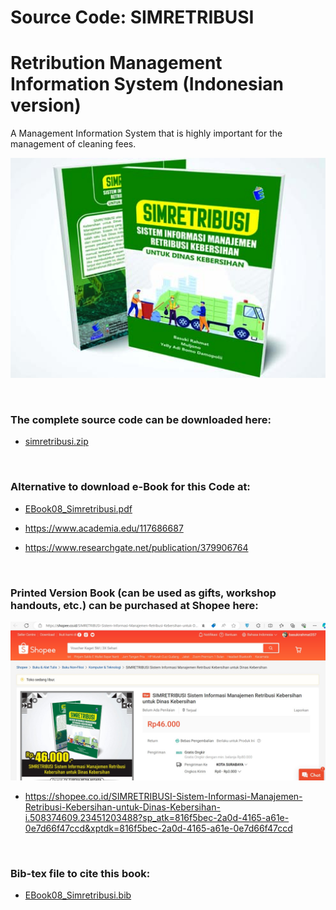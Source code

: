 # Source Code: SIMRETRIBUSI
# Retribution Management Information System (Indonesian version)

A Management Information System that is highly important for the management of cleaning fees.

<p align="center">
  <img src="https://github.com/bsrahmat/ebook-08/blob/main/SIMRETRIBUSI.jpg" alt="" class="img-responsive" width="700">
</p>

<br>

### The complete source code can be downloaded here:

- <a href="https://github.com/bsrahmat/simretribusi/blob/main/simretribusi.zip" target="_blank">simretribusi.zip</a>

<br>


### Alternative to download e-Book for this Code at:

- <a href="https://github.com/bsrahmat/ebook-08/blob/main/EBook08_Simretribusi.pdf" target="_blank">EBook08_Simretribusi.pdf</a>

- <a href="https://www.academia.edu/117686687" target="_blank">https://www.academia.edu/117686687</a>

- <a href="https://www.researchgate.net/publication/379906764" target="_blank">https://www.researchgate.net/publication/379906764</a>

<br>

### Printed Version Book (can be used as gifts, workshop handouts, etc.) can be purchased at Shopee here:

<p align="center">
<a href="https://shopee.co.id/SIMRETRIBUSI-Sistem-Informasi-Manajemen-Retribusi-Kebersihan-untuk-Dinas-Kebersihan-i.508374609.23451203488?sp_atk=816f5bec-2a0d-4165-a61e-0e7d66f47ccd&xptdk=816f5bec-2a0d-4165-a61e-0e7d66f47ccd" target="_blank"><img src="https://github.com/bsrahmat/ebook-08/blob/main/shopee_book08.jpg" alt="" class="img-responsive" width="700">
</a>
</p>

- <a href="https://shopee.co.id/SIMRETRIBUSI-Sistem-Informasi-Manajemen-Retribusi-Kebersihan-untuk-Dinas-Kebersihan-i.508374609.23451203488?sp_atk=816f5bec-2a0d-4165-a61e-0e7d66f47ccd&xptdk=816f5bec-2a0d-4165-a61e-0e7d66f47ccd" target="_blank">https://shopee.co.id/SIMRETRIBUSI-Sistem-Informasi-Manajemen-Retribusi-Kebersihan-untuk-Dinas-Kebersihan-i.508374609.23451203488?sp_atk=816f5bec-2a0d-4165-a61e-0e7d66f47ccd&xptdk=816f5bec-2a0d-4165-a61e-0e7d66f47ccd</a>

<br>

### Bib-tex file to cite this book:

- <a href="https://github.com/bsrahmat/ebook-08/blob/main/EBook08_Simretribusi.bib" target="_blank">EBook08_Simretribusi.bib</a>

<br>

